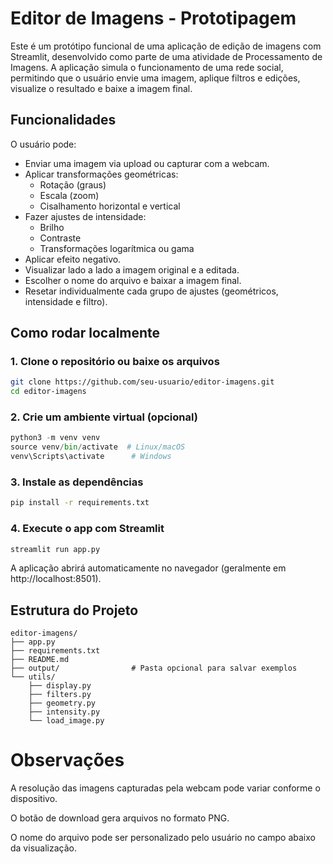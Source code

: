 # Editor de Imagens - Prototipagem

Este é um protótipo funcional de uma aplicação de edição de imagens com Streamlit, desenvolvido como parte de uma atividade de Processamento de Imagens. A aplicação simula o funcionamento de uma rede social, permitindo que o usuário envie uma imagem, aplique filtros e edições, visualize o resultado e baixe a imagem final.

## Funcionalidades

O usuário pode:

- Enviar uma imagem via upload ou capturar com a webcam.
- Aplicar transformações geométricas:
  - Rotação (graus)
  - Escala (zoom)
  - Cisalhamento horizontal e vertical
- Fazer ajustes de intensidade:
  - Brilho
  - Contraste
  - Transformações logarítmica ou gama
- Aplicar efeito negativo.
- Visualizar lado a lado a imagem original e a editada.
- Escolher o nome do arquivo e baixar a imagem final.
- Resetar individualmente cada grupo de ajustes (geométricos, intensidade e filtro).

## Como rodar localmente

### 1. Clone o repositório ou baixe os arquivos

```bash
git clone https://github.com/seu-usuario/editor-imagens.git
cd editor-imagens
```

### 2. Crie um ambiente virtual (opcional)

```python
python3 -m venv venv
source venv/bin/activate  # Linux/macOS
venv\Scripts\activate      # Windows
```

### 3. Instale as dependências

```bash
pip install -r requirements.txt
```

### 4. Execute o app com Streamlit

```bash
streamlit run app.py 
```

A aplicação abrirá automaticamente no navegador (geralmente em http://localhost:8501).

## Estrutura do Projeto

```
editor-imagens/
├── app.py
├── requirements.txt
├── README.md
├── output/                # Pasta opcional para salvar exemplos
└── utils/
    ├── display.py
    ├── filters.py
    ├── geometry.py
    ├── intensity.py
    └── load_image.py
```

# Observações
A resolução das imagens capturadas pela webcam pode variar conforme o dispositivo.

O botão de download gera arquivos no formato PNG.

O nome do arquivo pode ser personalizado pelo usuário no campo abaixo da visualização.



